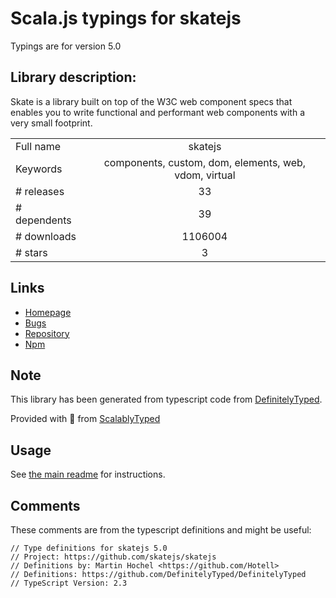 
# Scala.js typings for skatejs

Typings are for version 5.0

## Library description:
Skate is a library built on top of the W3C web component specs that enables you to write functional and performant web components with a very small footprint.

|                    |                 |
| ------------------ | :-------------: |
| Full name          | skatejs |
| Keywords           | components, custom, dom, elements, web, vdom, virtual |
| # releases         | 33 |
| # dependents       | 39 |
| # downloads        | 1106004 |
| # stars            | 3 |

## Links
- [Homepage](https://github.com/skatejs/skatejs#readme)
- [Bugs](https://github.com/skatejs/skatejs/issues)
- [Repository](https://github.com/skatejs/skatejs)
- [Npm](https://www.npmjs.com/package/skatejs)
    


## Note
This library has been generated from typescript code from [DefinitelyTyped](https://definitelytyped.org).

Provided with :purple_heart: from [ScalablyTyped](https://github.com/oyvindberg/ScalablyTyped)

## Usage
See [the main readme](../../readme.md) for instructions.

## Comments

These comments are from the typescript definitions and might be useful:
```
// Type definitions for skatejs 5.0
// Project: https://github.com/skatejs/skatejs
// Definitions by: Martin Hochel <https://github.com/Hotell>
// Definitions: https://github.com/DefinitelyTyped/DefinitelyTyped
// TypeScript Version: 2.3

```

